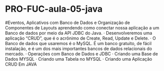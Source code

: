 # PRO-FUC-aula-05-java
#Eventos, Aplicativos com Banco de Dados e Organização de Componentes de Layouts
aprendendo como conectar nossa aplicação a um Banco de dados por meio da API JDBC do Java. · Desenvolveremos uma aplicação “CRUD”, que é o acrônimo de Create, Read, Update e Delete. · O Banco de dados que usaremos é o MySQL. É um banco gratuito, de fácil instalação, e é um dos mais importantes bancos de dados relacionais do mercado.
· Operações com Banco de Dados e JDBC
· Criando uma Base de Dados MYSQL
· Criando uma Tabela no MYSQL
· Criando uma Aplicação CRUD Em JAVA
